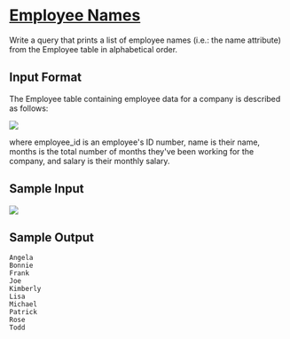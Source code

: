 # [Employee Names](https://www.hackerrank.com/challenges/name-of-employees/problem)

Write a query that prints a list of employee names (i.e.: the name attribute) from the Employee table in alphabetical order.

## Input Format

The Employee table containing employee data for a company is described as follows:

![](https://s3.amazonaws.com/hr-challenge-images/19629/1458557872-4396838885-ScreenShot2016-03-21at4.27.13PM.png)

where employee_id is an employee's ID number, name is their name, months is the total number of months they've been working for the company, and salary is their monthly salary.

## Sample Input

![](https://s3.amazonaws.com/hr-challenge-images/19629/1458558202-9a8721e44b-ScreenShot2016-03-21at4.32.59PM.png)

## Sample Output

```
Angela
Bonnie
Frank
Joe
Kimberly
Lisa
Michael
Patrick
Rose
Todd
```
